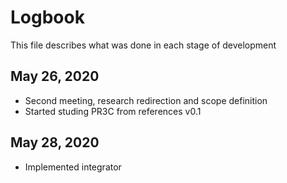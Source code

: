 # Logbook

This file describes what was done in each stage of development

## May 26, 2020
- Second meeting, research redirection and scope definition
- Started studing PR3C from references v0.1

## May 28, 2020
- Implemented integrator